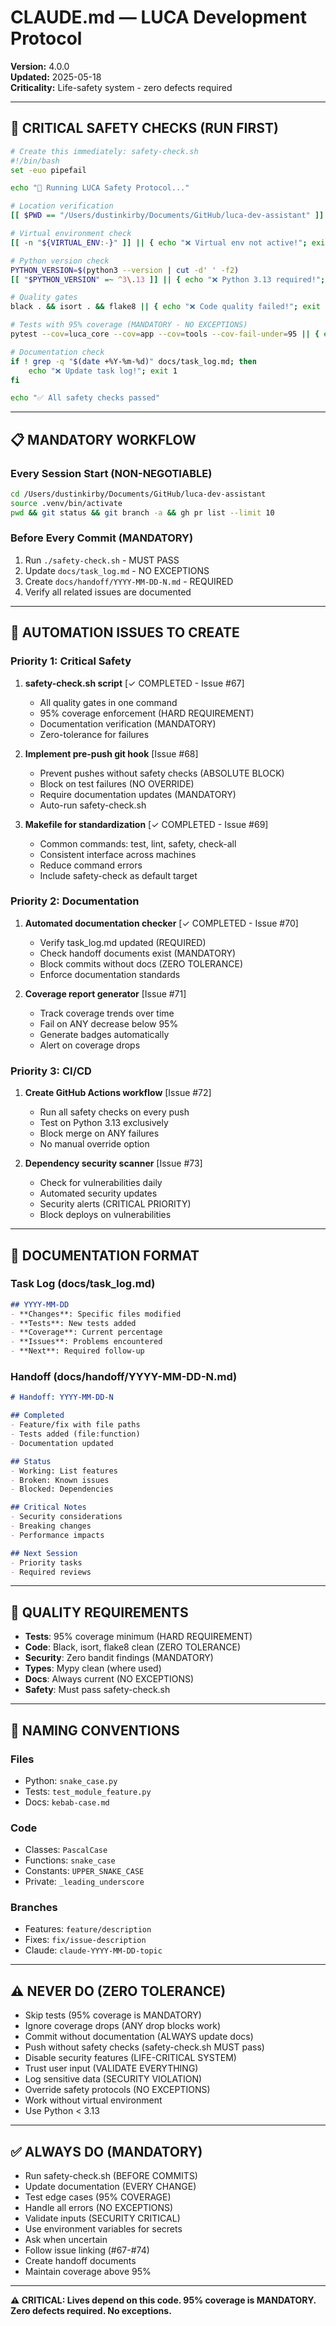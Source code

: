 # CLAUDE.md — LUCA Development Protocol

**Version:** 4.0.0  
**Updated:** 2025-05-18  
**Criticality:** Life-safety system - zero defects required

---

## 🚨 CRITICAL SAFETY CHECKS (RUN FIRST)

```bash
# Create this immediately: safety-check.sh
#!/bin/bash
set -euo pipefail

echo "🔐 Running LUCA Safety Protocol..."

# Location verification
[[ $PWD == "/Users/dustinkirby/Documents/GitHub/luca-dev-assistant" ]] || { echo "❌ Wrong directory!"; exit 1; }

# Virtual environment check  
[[ -n "${VIRTUAL_ENV:-}" ]] || { echo "❌ Virtual env not active!"; exit 1; }

# Python version check
PYTHON_VERSION=$(python3 --version | cut -d' ' -f2)
[[ "$PYTHON_VERSION" =~ ^3\.13 ]] || { echo "❌ Python 3.13 required!"; exit 1; }

# Quality gates
black . && isort . && flake8 || { echo "❌ Code quality failed!"; exit 1; }

# Tests with 95% coverage (MANDATORY - NO EXCEPTIONS)
pytest --cov=luca_core --cov=app --cov=tools --cov-fail-under=95 || { echo "❌ Tests/coverage failed!"; exit 1; }

# Documentation check
if ! grep -q "$(date +%Y-%m-%d)" docs/task_log.md; then
    echo "❌ Update task log!"; exit 1
fi

echo "✅ All safety checks passed"
```

---

## 📋 MANDATORY WORKFLOW

### Every Session Start (NON-NEGOTIABLE)
```bash
cd /Users/dustinkirby/Documents/GitHub/luca-dev-assistant
source .venv/bin/activate
pwd && git status && git branch -a && gh pr list --limit 10
```

### Before Every Commit (MANDATORY)
1. Run `./safety-check.sh` - MUST PASS
2. Update `docs/task_log.md` - NO EXCEPTIONS
3. Create `docs/handoff/YYYY-MM-DD-N.md` - REQUIRED
4. Verify all related issues are documented

---

## 🔧 AUTOMATION ISSUES TO CREATE

### Priority 1: Critical Safety
1. **safety-check.sh script** [✓ COMPLETED - Issue #67]
   - All quality gates in one command
   - 95% coverage enforcement (HARD REQUIREMENT)
   - Documentation verification (MANDATORY)
   - Zero-tolerance for failures

2. **Implement pre-push git hook** [Issue #68]
   - Prevent pushes without safety checks (ABSOLUTE BLOCK)
   - Block on test failures (NO OVERRIDE)
   - Require documentation updates (MANDATORY)
   - Auto-run safety-check.sh

3. **Makefile for standardization** [✓ COMPLETED - Issue #69]
   - Common commands: test, lint, safety, check-all
   - Consistent interface across machines
   - Reduce command errors
   - Include safety-check as default target

### Priority 2: Documentation
1. **Automated documentation checker** [✓ COMPLETED - Issue #70]
   - Verify task_log.md updated (REQUIRED)
   - Check handoff documents exist (MANDATORY)
   - Block commits without docs (ZERO TOLERANCE)
   - Enforce documentation standards

2. **Coverage report generator** [Issue #71]
   - Track coverage trends over time
   - Fail on ANY decrease below 95%
   - Generate badges automatically
   - Alert on coverage drops

### Priority 3: CI/CD
1. **Create GitHub Actions workflow** [Issue #72]
   - Run all safety checks on every push
   - Test on Python 3.13 exclusively
   - Block merge on ANY failures
   - No manual override option

2. **Dependency security scanner** [Issue #73]
   - Check for vulnerabilities daily
   - Automated security updates
   - Security alerts (CRITICAL PRIORITY)
   - Block deploys on vulnerabilities

---

## 📝 DOCUMENTATION FORMAT

### Task Log (docs/task_log.md)
```markdown
## YYYY-MM-DD
- **Changes**: Specific files modified
- **Tests**: New tests added  
- **Coverage**: Current percentage
- **Issues**: Problems encountered
- **Next**: Required follow-up
```

### Handoff (docs/handoff/YYYY-MM-DD-N.md)
```markdown
# Handoff: YYYY-MM-DD-N

## Completed
- Feature/fix with file paths
- Tests added (file:function)
- Documentation updated

## Status
- Working: List features
- Broken: Known issues
- Blocked: Dependencies

## Critical Notes
- Security considerations
- Breaking changes
- Performance impacts

## Next Session
- Priority tasks
- Required reviews
```

---

## 🎯 QUALITY REQUIREMENTS

- **Tests**: 95% coverage minimum (HARD REQUIREMENT)
- **Code**: Black, isort, flake8 clean (ZERO TOLERANCE)
- **Security**: Zero bandit findings (MANDATORY)
- **Types**: Mypy clean (where used)
- **Docs**: Always current (NO EXCEPTIONS)
- **Safety**: Must pass safety-check.sh

---

## 🚦 NAMING CONVENTIONS

### Files
- Python: `snake_case.py`
- Tests: `test_module_feature.py`
- Docs: `kebab-case.md`

### Code
- Classes: `PascalCase`
- Functions: `snake_case`
- Constants: `UPPER_SNAKE_CASE`
- Private: `_leading_underscore`

### Branches
- Features: `feature/description`
- Fixes: `fix/issue-description`
- Claude: `claude-YYYY-MM-DD-topic`

---

## ⚠️ NEVER DO (ZERO TOLERANCE)

- Skip tests (95% coverage is MANDATORY)
- Ignore coverage drops (ANY drop blocks work)
- Commit without documentation (ALWAYS update docs)
- Push without safety checks (safety-check.sh MUST pass)
- Disable security features (LIFE-CRITICAL SYSTEM)
- Trust user input (VALIDATE EVERYTHING)
- Log sensitive data (SECURITY VIOLATION)
- Override safety protocols (NO EXCEPTIONS)
- Work without virtual environment
- Use Python < 3.13

---

## ✅ ALWAYS DO (MANDATORY)

- Run safety-check.sh (BEFORE COMMITS)
- Update documentation (EVERY CHANGE)
- Test edge cases (95% COVERAGE)
- Handle all errors (NO EXCEPTIONS)
- Validate inputs (SECURITY CRITICAL)
- Use environment variables for secrets
- Ask when uncertain
- Follow issue linking (#67-#74)
- Create handoff documents
- Maintain coverage above 95%

---

**⚠️ CRITICAL: Lives depend on this code. 95% coverage is MANDATORY. Zero defects required. No exceptions.**